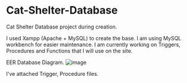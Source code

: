 # Cat-Shelter-Database
Cat Shelter Database project during creation. 

I used Xampp (Apache + MySQL) to create the base. I am using MySQL workbench for easier maintenance. I am currently working on Triggers, Procedures and Functions that I will use on the site.

EER Database Diagram. 
![image](https://github.com/user-attachments/assets/d5928f57-f96f-42b0-957a-583044df93e8)

I've attached Trigger, Procedure files. 

